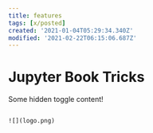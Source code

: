 ```yaml
---
title: features
tags: [x/posted]
created: '2021-01-04T05:29:34.340Z'
modified: '2021-02-22T06:15:06.687Z'
---
```


# Jupyter Book Tricks


Some hidden toggle content!
```{toggle}

![](logo.png)
```

